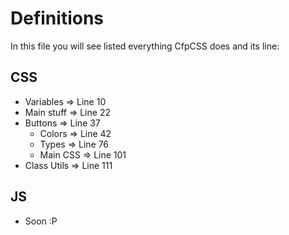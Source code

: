 # Definitions

In this file you will see listed everything CfpCSS does and its line:

## CSS

- Variables => Line 10
- Main stuff => Line 22
- Buttons => Line 37
  - Colors => Line 42
  - Types => Line 76
  - Main CSS => Line 101
- Class Utils => Line 111

## JS

- Soon :P
